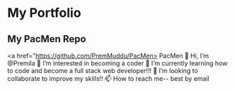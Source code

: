 # My Portfolio
## My PacMen Repo
<a href="https://github.com/PremMuddu/PacMen> PacMen </a>
👋 Hi, I’m @Premila
👀 I’m interested in becoming a coder
🌱 I’m currently learning how to code and become a full stack web developer!!!
💞️ I’m looking to collaborate to improve my skills!!
📫 How to reach me-- best by email

